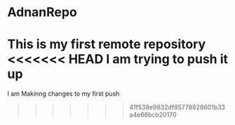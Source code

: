 # AdnanRepo
This is my first remote repository
<<<<<<< HEAD
I am trying to push it up
=======
I am Makinng changes to my first push
>>>>>>> 41f538e9832df85778828601b33a4e66bcb20170
